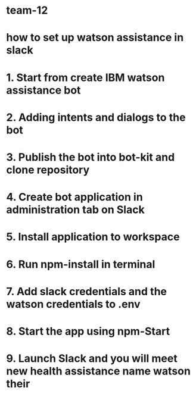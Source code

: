 # team-12
# how to set up watson assistance in slack
# 1. Start from create IBM watson assistance bot
# 2. Adding intents and dialogs to the bot
# 3. Publish the bot into bot-kit and clone repository
# 4. Create bot application in administration tab on Slack
# 5. Install application to workspace
# 6. Run npm-install in terminal
# 7. Add slack credentials and the watson credentials to .env
# 8. Start the app using npm-Start
# 9. Launch Slack and you will meet new health assistance name watson their
